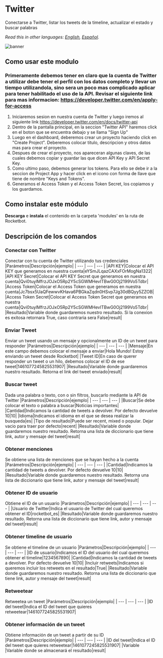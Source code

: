 # Twitter
  
Conectarse a Twitter, listar los tweets de la timeline, actualizar el estado y buscar palabras 

*Read this in other languages: [English](Manual_Twitter.md), [Español](Manual_Twitter.es.md).*
  
![banner](imgs/Banner_Twitter.png)

## Como usar este modulo
### Primeramente debemos tener en claro que la cuenta de Twitter a utilizar debe tener el perfil con los datos completo y llevar un tiempo utilizandola, sino sera un poco mas complicado aplicar para tener habilitado el uso de la API. Revisar el siguiente link para mas informacion: https://developer.twitter.com/en/apply-for-access
1. Iniciaremos sesion en nuestra cuenta de Twitter y luego iremos al siguiente link https://developer.twitter.com/en/docs/twitter-api
2. Dentro de la pantalla principal, en la seccion "Twitter API" haremos click en el boton que se encuentra debajo y se llama "Sign Up"
3. Luego en el dashboard, deberemos crear un proyecto haciendo click en "Create Project". Deberemos colocar titulo, descripcion y otros datos mas para crear el proyecto.
4. Despues de crear el proyecto, nos apareceran algunas claves, de las cuales debemos copiar y guardar las que dicen API Key y API Secret Key.
5. Como ultimo paso, debemos generar los tokens. Para ello se debe ir a la seccion de Project App y hacer click en el icono con forma de llave que tiene de nombre "Keys and Tokens". 
6. Generamos el Access Token y el Access Token Secret, los copiamos y los guardamos.


## Como instalar este módulo
  
__Descarga__ e __instala__ el contenido en la carpeta 'modules' en la ruta de Rocketbot.  



## Descripción de los comandos

### Conectar con Twitter
  
Conectar con tu cuenta de Twitter utilizando tus credenciales
|Parámetros|Descripción|ejemplo|
| --- | --- | --- |
|API KEY|Colocar el API KEY que generamos en nuestra cuenta|eYSmJLqazCAXxFOrMogNa1322|
|API KEY Secret|Colocar el API KEY Secret que generamos en nuestra cuenta|Qvi0tuylMfrzJOJxO5Rp2Y5cSGWMHevITBwG0Oj2199Vo5Tdbr|
|Access Token|Colocar el Access Token que generamos en nuestra cuenta|Jc7bsx5UaQFewwvKHava6PBGkaZqdn0HSvp7Jg30dBQyy5ZZOB|
|Access Token Secret|Colocar el Access Token Secret que generamos en nuestra cuenta|Qvi0tuylMfrzJOJxO5Rp2Y5cSGWMHevITBwG0Oj2199Vo5Tdbr|
|Resultado|Variable donde guardaremos nuestro resultado. Si la conexion es exitosa retornara True, caso contraria sera False|result|

### Enviar Tweet
  
Enviar un tweet usando un mensaje y opcionalmente un ID de un tweet para responder
|Parámetros|Descripción|ejemplo|
| --- | --- | --- |
|Mensaje|En este campo debemos colocar el mensaje a enviar|Hola Mundo! Estoy enviando un tweet desde Rocketbot|
|Tweet ID|En caso de querer responder un tweet o un hilo, debemos colocar el ID de ese tweet|1461077245825531907|
|Resultado|Variable donde guardaremos nuestro resultado. Retorna el link del tweet enviado|result|

### Buscar tweet
  
Dada una palabra o texto, con o sin filtros, buscarlo mediante la API de Twitter
|Parámetros|Descripción|ejemplo|
| --- | --- | --- |
|Buscar|Se debe colocar el texto o palabra a buscar|Noticias importantes|
|Cantidad|Indicamos la cantidad de tweets a devolver. Por defecto devuelve 10|10|
|Idioma|Indicamos el idioma en el que se desea realizar la busqueda|es|
|Tipo de resultado|Puede ser recent, mixed o popular. Dejar vacio para traer por defecto|recent|
|Resultado|Variable donde guardaremos nuestro resultado. Retorna una lista de diccionario que tiene link, autor y mensaje del tweet|result|

### Obtener menciones
  
Se obtiene una lista de menciones que se hayan hecho a la cuenta
|Parámetros|Descripción|ejemplo|
| --- | --- | --- |
|Cantidad|Indicamos la cantidad de tweets a devolver. Por defecto devuelve 10|10|
|Resultado|Variable donde guardaremos nuestro resultado. Retorna una lista de diccionario que tiene link, autor y mensaje del tweet|result|

### Obtener ID de usuario
  
Obtiene el ID de un usuario
|Parámetros|Descripción|ejemplo|
| --- | --- | --- |
|Usuario de Twitter|Indica el usuario de Twitter del cual queremos obtener el ID|rocketbot_es|
|Resultado|Variable donde guardaremos nuestro resultado. Retorna una lista de diccionario que tiene link, autor y mensaje del tweet|result|

### Obtener timeline de usuario
  
Se obtiene el timeline de un usuario
|Parámetros|Descripción|ejemplo|
| --- | --- | --- |
|ID de usuario|Indicamos el ID del usuario del cual queremos obtener el timeline|1234567890|
|Cantidad|Indicamos la cantidad de tweets a devolver. Por defecto devuelve 10|10|
|Incluir retweets|Indicamos si queremos incluir los retweets en el resultado|True|
|Resultado|Variable donde guardaremos nuestro resultado. Retorna una lista de diccionario que tiene link, autor y mensaje del tweet|result|

### Retweetear
  
Retweetea un tweet
|Parámetros|Descripción|ejemplo|
| --- | --- | --- |
|ID del tweet|Indica el ID del tweet que quieres retweetear|1461077245825531907|

### Obtener información de un tweet
  
Obtiene información de un tweet a partir de su ID
|Parámetros|Descripción|ejemplo|
| --- | --- | --- |
|ID del tweet|Indica el ID del tweet que quieres retweetear|1461077245825531907|
|Variable |Variable donde se almacenará el resultado|result|
